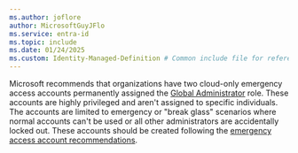 ```yaml
---
ms.author: joflore
author: MicrosoftGuyJFlo
ms.service: entra-id
ms.topic: include
ms.date: 01/24/2025
ms.custom: Identity-Managed-Definition # Common include file for referencing break-glass or emergency access accounts., sfi-ga-nochange
---
```


Microsoft recommends that organizations have two cloud-only emergency access accounts permanently assigned the [Global Administrator](/entra/identity/role-based-access-control/permissions-reference#global-administrator) role. These accounts are highly privileged and aren't assigned to specific individuals. The accounts are limited to emergency or "break glass" scenarios where normal accounts can't be used or all other administrators are accidentally locked out. These accounts should be created following the [emergency access account recommendations](/entra/identity/role-based-access-control/security-emergency-access).
